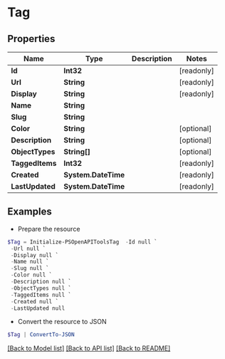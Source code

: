 # Tag
## Properties

Name | Type | Description | Notes
------------ | ------------- | ------------- | -------------
**Id** | **Int32** |  | [readonly] 
**Url** | **String** |  | [readonly] 
**Display** | **String** |  | [readonly] 
**Name** | **String** |  | 
**Slug** | **String** |  | 
**Color** | **String** |  | [optional] 
**Description** | **String** |  | [optional] 
**ObjectTypes** | **String[]** |  | [optional] 
**TaggedItems** | **Int32** |  | [readonly] 
**Created** | **System.DateTime** |  | [readonly] 
**LastUpdated** | **System.DateTime** |  | [readonly] 

## Examples

- Prepare the resource
```powershell
$Tag = Initialize-PSOpenAPIToolsTag  -Id null `
 -Url null `
 -Display null `
 -Name null `
 -Slug null `
 -Color null `
 -Description null `
 -ObjectTypes null `
 -TaggedItems null `
 -Created null `
 -LastUpdated null
```

- Convert the resource to JSON
```powershell
$Tag | ConvertTo-JSON
```

[[Back to Model list]](../README.md#documentation-for-models) [[Back to API list]](../README.md#documentation-for-api-endpoints) [[Back to README]](../README.md)

